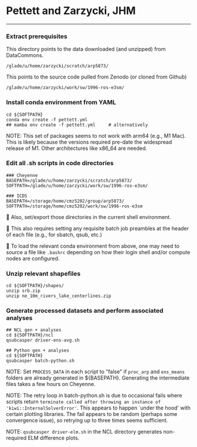 # Pettett and Zarzycki, JHM

---

### Extract prerequisites

This directory points to the data downloaded (and unzipped) from DataCommons.

```
/glade/u/home/zarzycki/scratch/arp5873/
```

This points to the source code pulled from Zenodo (or cloned from Github)

```
/glade/u/home/zarzycki/work/sw/1996-ros-e3sm/
```

### Install conda environment from YAML

```
cd ${SOFTPATH}
conda env create -f pettett.yml
## mamba env create -f pettett.yml     # alternatively
```

NOTE: This set of packages seems to not work with arm64 (e.g., M1 Mac). This is likely because the versions required pre-date the widespread release of M1. Other architectures like x86_64 are needed.

### Edit all .sh scripts in code directories

```
### Cheyenne
BASEPATH=/glade/u/home/zarzycki/scratch/arp5873/
SOFTPATH=/glade/u/home/zarzycki/work/sw/1996-ros-e3sm/

### ICDS
BASEPATH=/storage/home/cmz5202/group/arp5873/
SOFTPATH=/storage/home/cmz5202/work/sw/1996-ros-e3sm
```

🔴 Also, set/export those directories in the current shell environment.

🔴 This also requires setting any requisite batch job preambles at the header of each file (e.g., for sbatch, qsub, etc.)

🔴 To load the relevant conda environment from above, one may need to source a file like `.bashrc` depending on how their login shell and/or compute nodes are configured.

### Unzip relevant shapefiles

```
cd ${SOFTPATH}/shapes/
unzip srb.zip 
unzip ne_10m_rivers_lake_centerlines.zip 
```

### Generate processed datasets and perform associated analyses

```
## NCL gen + analyses
cd ${SOFTPATH}/ncl
qsubcasper driver-ens-avg.sh

## Python gen + analyses
cd ${SOFTPATH}
qsubcasper batch-python.sh
```

NOTE: Set `PROCESS_DATA` in each script to "false" if `proc_arp` and `ens_means` folders are already generated in ${BASEPATH}. Generating the intermediate files takes a few hours on Cheyenne.

NOTE: The retry loop in batch-python.sh is due to occasional fails where scripts return `terminate called after throwing an instance of 'kiwi::InternalSolverError'`. This appears to happen `under the hood' with certain plotting libraries. The fail appears to be random (perhaps some convergence issue), so retrying up to three times seems sufficient. 

NOTE: `qsubcasper driver-elm.sh` in the NCL directory generates non-required ELM difference plots.
